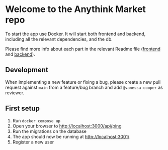 # Welcome to the Anythink Market repo

To start the app use Docker. It will start both frontend and backend, including all the relevant dependencies, and the db.

Please find more info about each part in the relevant Readme file ([frontend](frontend/readme.md) and [backend](backend/README.md)).

## Development

When implementing a new feature or fixing a bug, please create a new pull request against `main` from a feature/bug branch and add `@vanessa-cooper` as reviewer.

## First setup

1. Run `docker compose up`
2. Open your browser to [http://localhost:3000/api/ping](http://localhost:3000/api/ping)
3. Run the migrations on the database
4. The app should now be running at [http://localhost:3001/](http://localhost:3001)
5. Register a new user